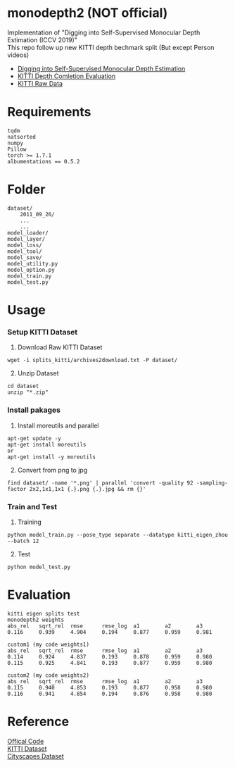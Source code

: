 # monodepth2 (NOT official)
Implementation of "Digging into Self-Supervised Monocular Depth Estimation (ICCV 2019)"  
This repo follow up new KITTI depth bechmark split (But except Person videos)  
- [Digging into Self-Supervised Monocular Depth Estimation](https://arxiv.org/abs/1806.01260)  
- [KITTI Depth Comletion Evaluation](http://www.cvlibs.net/datasets/kitti/eval_depth.php?benchmark=depth_completion)  
- [KITTI Raw Data](http://www.cvlibs.net/datasets/kitti/raw_data.php)  
# Requirements  
```
tqdm
natsorted
numpy
Pillow
torch >= 1.7.1
albumentations == 0.5.2
```
# Folder  
```
dataset/
    2011_09_26/
    ...
    ...
model_loader/
model_layer/
model_loss/
model_tool/
model_save/
model_utility.py
model_option.py
model_train.py
model_test.py
```
# Usage
### Setup KITTI Dataset
1. Download Raw KITTI Dataset
```
wget -i splits_kitti/archives2download.txt -P dataset/  
```
2. Unzip Dataset
```
cd dataset
unzip "*.zip"
```
### Install pakages
1. Install moreutils and parallel  
```
apt-get update -y
apt-get install moreutils
or
apt-get install -y moreutils
```
2. Convert from png to jpg
```
find dataset/ -name '*.png' | parallel 'convert -quality 92 -sampling-factor 2x2,1x1,1x1 {.}.png {.}.jpg && rm {}'
```
### Train and Test
1. Training
```
python model_train.py --pose_type separate --datatype kitti_eigen_zhou --batch 12
```
2. Test
```
python model_test.py
```
# Evaluation
```
kitti eigen splits test
monodepth2 weights
abs_rel   sqrt_rel  rmse      rmse_log  a1        a2        a3
0.116     0.939     4.904     0.194     0.877     0.959     0.981

custom1 (my code weights1)
abs_rel   sqrt_rel  rmse      rmse_log  a1        a2        a3
0.114     0.924     4.837     0.193     0.878     0.959     0.980
0.115     0.925     4.841     0.193     0.877     0.959     0.980

custom2 (my code weights2)
abs_rel   sqrt_rel  rmse      rmse_log  a1        a2        a3
0.115     0.940     4.853     0.193     0.877     0.958     0.980
0.116     0.941     4.854     0.194     0.876     0.958     0.980
```
# Reference  
[Offical Code](https://github.com/nianticlabs/monodepth2)  
[KITTI Dataset](https://github.com/Doyosae/KITTIDataset)  
[Cityscapes Dataset](https://github.com/Doyosae/CityscapesDataset)
